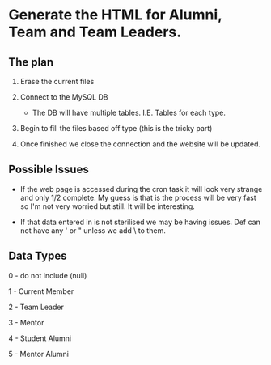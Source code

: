 # Generate the HTML for Alumni, Team and Team Leaders.


## The plan

1. Erase the current files

2. Connect to the MySQL DB  
    - The DB will have multiple tables. I.E. Tables for each type. 

3. Begin to fill the files based off type (this is the tricky part) 

4. Once finished we close the connection and the website will be updated. 



## Possible Issues

- If the web page is accessed during the cron task it will look very strange and only 1/2 complete. My guess is that is 
the process will be very fast so I'm not very worried but still. It will be interesting.
 
- If that data entered in is not sterilised we may be having issues. Def can not have any ' or " unless we add \ to them. 

## Data Types

0 - do not include (null)

1 - Current Member

2 - Team Leader

3 - Mentor

4 - Student Alumni

5 - Mentor Alumni

